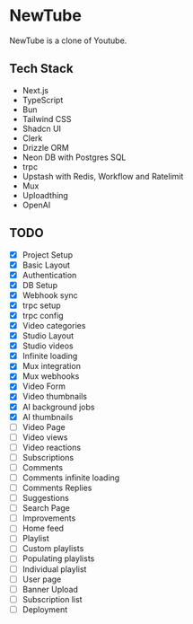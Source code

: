 # NewTube

NewTube is a clone of Youtube.

## Tech Stack

- Next.js
- TypeScript
- Bun
- Tailwind CSS
- Shadcn UI
- Clerk
- Drizzle ORM
- Neon DB with Postgres SQL
- trpc
- Upstash with Redis, Workflow and Ratelimit
- Mux
- Uploadthing
- OpenAI

## TODO

- [x] Project Setup
- [x] Basic Layout
- [x] Authentication
- [x] DB Setup
- [x] Webhook sync
- [x] trpc setup
- [x] trpc config
- [x] Video categories
- [x] Studio Layout
- [x] Studio videos
- [x] Infinite loading
- [x] Mux integration
- [x] Mux webhooks
- [x] Video Form
- [x] Video thumbnails
- [x] AI background jobs
- [x] AI thumbnails
- [ ] Video Page
- [ ] Video views
- [ ] Video reactions
- [ ] Subscriptions
- [ ] Comments
- [ ] Comments infinite loading
- [ ] Comments Replies
- [ ] Suggestions
- [ ] Search Page
- [ ] Improvements
- [ ] Home feed
- [ ] Playlist
- [ ] Custom playlists
- [ ] Populating playlists
- [ ] Individual playlist
- [ ] User page
- [ ] Banner Upload
- [ ] Subscription list
- [ ] Deployment
